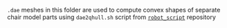 `.dae` meshes in this folder are used to compute convex shapes of separate chair model parts using `dae2qhull.sh` script from [`robot_script`](https://gite.lirmm.fr/multi-contact/robot_script) repository